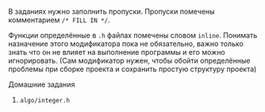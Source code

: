 В заданиях нужно заполнить пропуски. Пропуски помечены комментарием
`/* FILL IN */`.

Функции определённые в `.h` файлах помечены словом `inline`. Понимать
назначение этого модификатора пока не обязательно, важно только знать что он не
влияет на выполнение программы и его можно игнорировать. (Сам модификатор
нужен, чтобы обойти определённые проблемы при сборке проекта и сохранить простую
структуру проекта)

Домашние задания

1. `algo/integer.h`
